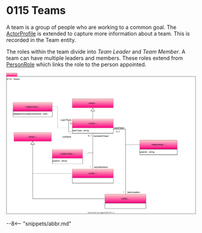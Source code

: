 <!-- SPDX-License-Identifier: CC-BY-4.0 -->
<!-- Copyright Contributors to the Egeria project. -->

# 0115 Teams

A team is a group of people who are working to a common goal. The [ActorProfile](0110-actors.md) is extended to capture more information about a team. This is recorded in the Team entity.

The roles within the team divide into *Team Leader* and *Team Member*. A team can have multiple leaders and members. These roles extend from [PersonRole](0112-people.md) which links the role to the person appointed.

![UML](0115-teams.svg "Describing a team")

--8<-- "snippets/abbr.md"
